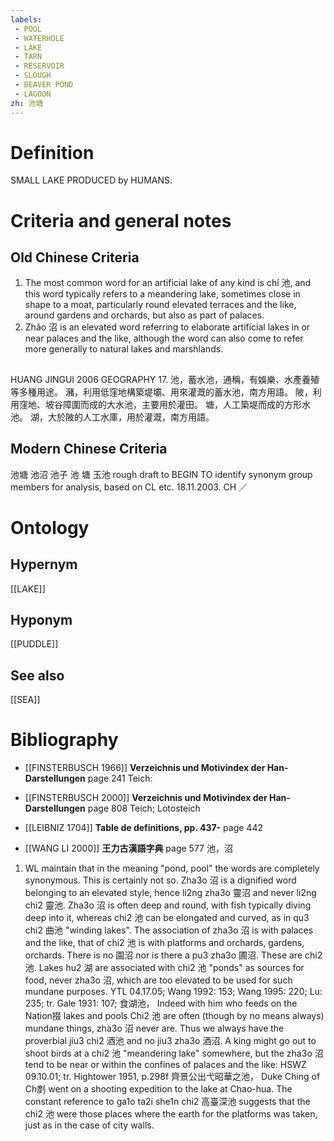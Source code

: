 ```yaml
---
labels: 
 - POOL
 - WATERHOLE
 - LAKE
 - TARN
 - RESERVOIR
 - SLOUGH
 - BEAVER POND
 - LAGOON
zh: 池塘
---
```


# Definition
SMALL LAKE PRODUCED by HUMANS.
# Criteria and general notes
## Old Chinese Criteria
1. The most common word for an artificial lake of any kind is chí 池, and this word typically refers to a meandering lake, sometimes close in shape to a moat, particularly round elevated terraces and the like, around gardens and orchards, but also as part of palaces.
2. Zhǎo 沼 is an elevated word referring to elaborate artificial lakes in or near palaces and the like, although the word can also come to refer more generally to natural lakes and marshlands.
## 
HUANG JINGUI 2006
GEOGRAPHY 17.
池，蓄水池，通稱，有娛樂、水產養殖等多種用途。
瀦，利用低窪地構築堤壩、用來灌溉的蓄水池，南方用語。
陂，利用窪地、坡谷障圍而成的大水池，主要用於灌田。
塘，人工築堤而成的方形水池。
湖，大於陂的人工水庫，用於灌溉，南方用語。
## Modern Chinese Criteria
池塘
池沼
池子
池
塘
玉池
rough draft to BEGIN TO identify synonym group members for analysis, based on CL etc. 18.11.2003. CH ／
# Ontology

## Hypernym
[[LAKE]]
## Hyponym
[[PUDDLE]]
## See also
[[SEA]]
# Bibliography
- [[FINSTERBUSCH 1966]]
**Verzeichnis und Motivindex der Han-Darstellungen** page 241
Teich:
- [[FINSTERBUSCH 2000]]
**Verzeichnis und Motivindex der Han-Darstellungen** page 808
Teich;  Lotosteich
- [[LEIBNIZ 1704]]
**Table de definitions, pp. 437-** page 442

- [[WANG LI 2000]]
**王力古漢語字典** page 577
池，沼
1. WL maintain that in the meaning "pond, pool" the words are completely synonymous.  This is certainly not so.  Zha3o 沼 is a dignified word belonging to an elevated style, hence li2ng zha3o 靈沼 and never li2ng chi2 靈池.  Zha3o 沼 is often deep and round, with fish typically diving deep into it, whereas chi2 池 can be elongated and curved, as in qu3 chi2 曲池 "winding lakes". The association of zha3o 沼 is with palaces and the like, that of chi2 池 is with platforms and orchards, gardens, orchards.  There is no 園沼 nor is there a pu3 zha3o 圃沼.  These are chi2 池. Lakes hu2 湖 are associated with chi2 池 "ponds" as sources for food, never zha3o 沼, which are too elevated to be used for such mundane purposes. 
YTL 04.17.05; Wang 1992: 153; Wang 1995: 220; Lu: 235; tr. Gale 1931: 107;
食湖池， Indeed with him who feeds on the Nation掇 lakes and pools
Chi2 池 are often (though by no means always) mundane things, zha3o 沼 never are.  Thus we always have the proverbial jiu3 chi2 酒池 and no jiu3 zha3o 酒沼.  A king might go out to shoot birds at a chi2 池 "meandering lake" somewhere, but the zha3o 沼 tend to be near or within the confines of palaces and the like:
HSWZ 09.10.01; tr. Hightower 1951, p.298f
齊景公出弋昭華之池， Duke Ching of Ch剫 went on a shooting expedition to the lake at Chao-hua.
The constant reference to ga1o ta2i she1n chi2 高臺深池 suggests that the chi2 池 were those places where the earth for the platforms was taken, just as in the case of city walls.